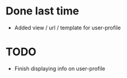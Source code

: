 # Done last time

- Added view / url / template for user-profile

# TODO

- Finish displaying info on user-profile
